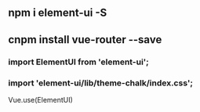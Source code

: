 ## npm i element-ui -S
## cnpm install vue-router --save

### import ElementUI from 'element-ui';
### import 'element-ui/lib/theme-chalk/index.css';

Vue.use(ElementUI)